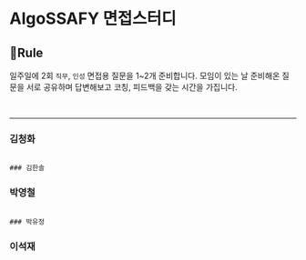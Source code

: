 # AlgoSSAFY 면접스터디

## 🤝Rule

일주일에 2회 `직무`, `인성` 면접용 질문을 1~2개 준비합니다. 모임이 있는 날 준비해온 질문을 서로 공유하며 답변해보고 코칭, 피드백을 갖는 시간을 가집니다.

<br>

<hr>

### 김청화

``````

### 김한솔

``````

### 박영철

``````

### 박유정

``````

### 이석재

``````
``````

